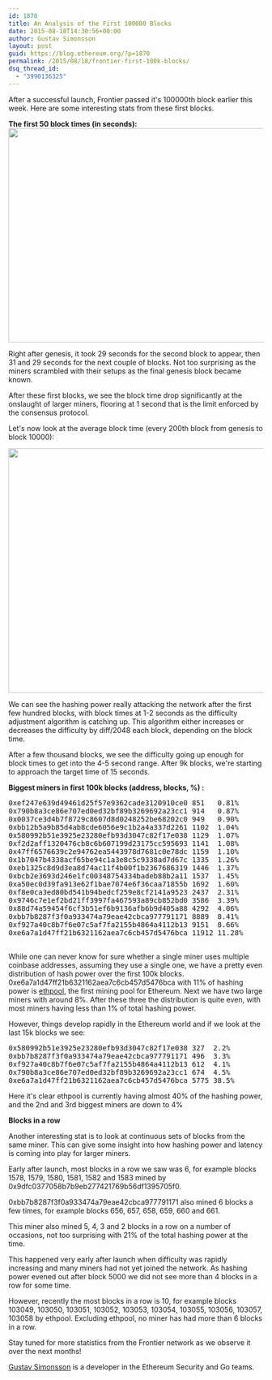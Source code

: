 ```yaml
---
id: 1870
title: An Analysis of the First 100000 Blocks
date: 2015-08-18T14:30:56+00:00
author: Gustav Simonsson
layout: post
guid: https://blog.ethereum.org/?p=1870
permalink: /2015/08/18/frontier-first-100k-blocks/
dsq_thread_id:
  - "3990136325"
---
```

After a successful launch, Frontier passed it's 100000th block earlier this week. Here are some interesting stats from these first blocks.

<strong>The first 50 block times (in seconds):</strong>
<img id="__wp-temp-img-id" class=" aligncenter" title="" src="http://i.imgur.com/Lz9aS0p.png" alt="" width="670" height="422" />

Right after genesis, it took 29 seconds for the second block to appear, then 31 and 29 seconds for the next couple of blocks. Not too surprising as the miners scrambled with their setups as the final genesis block became known.

After these first blocks, we see the block time drop significantly at the onslaught of larger miners, flooring at 1 second that is the limit enforced by the consensus protocol.

Let's now look at the average block time (every 200th block from genesis to block 10000):

<img id="__wp-temp-img-id" class=" aligncenter" title="" src="http://i.imgur.com/O6G57xz.png" alt="" width="785" height="482" />

We can see the hashing power really attacking the network after the first few hundred blocks, with block times at 1-2 seconds as the difficulty adjustment algorithm is catching up. This algorithm either increases or decreases the difficulty by diff/2048 each block, depending on the block time.

After a few thousand blocks, we see the difficulty going up enough for block times to get into the 4-5 second range. After 9k blocks, we're starting to approach the target time of 15 seconds.

<strong>Biggest miners in first 100k blocks (address, blocks, %) :</strong>
<pre style="text-align: left">0xef247e639d49461d25f57e9362cade3120910ce0 851   0.81%
0x790b8a3ce86e707ed0ed32bf89b3269692a23cc1 914   0.87%
0x0037ce3d4b7f8729c8607d8d0248252be68202c0 949   0.90%
0xbb12b5a9b85d4ab8cde6056e9c1b2a4a337d2261 1102  1.04%
0x580992b51e3925e23280efb93d3047c82f17e038 1129  1.07%
0xf2d2aff1320476cb8c6b607199d23175cc595693 1141  1.08%
0x47ff6576639c2e94762ea5443978d7681c0e78dc 1159  1.10%
0x1b7047b4338acf65be94c1a3e8c5c9338ad7d67c 1335  1.26%
0xeb1325c8d9d3ea8d74ac11f4b00f1b2367686319 1446  1.37%
0xbcb2e3693d246e1fc00348754334badeb88b2a11 1537  1.45%
0xa50ec0d39fa913e62f1bae7074e6f36caa71855b 1692  1.60%
0xf8e0ca3ed80bd541b94bedcf259e8cf2141a9523 2437  2.31%
0x9746c7e1ef2bd21ff3997fa467593a89cb852bd0 3586  3.39%
0x88d74a59454f6cf3b51ef6b9136afb6b9d405a88 4292  4.06%
0xbb7b8287f3f0a933474a79eae42cbca977791171 8889  8.41%
0xf927a40c8b7f6e07c5af7fa2155b4864a4112b13 9151  8.66%
0xe6a7a1d47ff21b6321162aea7c6cb457d5476bca 11912 11.28%

</pre>
While one can never know for sure whether a single miner uses multiple coinbase addresses, assuming they use a single one, we have a pretty even distribution of hash power over the first 100k blocks. 0xe6a7a1d47ff21b6321162aea7c6cb457d5476bca with 11% of hashing power is <a href="http://ethpool.org/faq">ethpool</a>, the first mining pool for Ethereum. Next we have two large miners with around 8%. After these three the distribution is quite even, with most miners having less than 1% of total hashing power.

However, things develop rapidly in the Ethereum world and if we look at the last 15k blocks we see:
<pre>0x580992b51e3925e23280efb93d3047c82f17e038 327  2.2%
0xbb7b8287f3f0a933474a79eae42cbca977791171 496  3.3%
0xf927a40c8b7f6e07c5af7fa2155b4864a4112b13 612  4.1%
0x790b8a3ce86e707ed0ed32bf89b3269692a23cc1 674  4.5%
0xe6a7a1d47ff21b6321162aea7c6cb457d5476bca 5775 38.5%</pre>
Here it's clear ethpool is currently having almost 40% of the hashing power, and the 2nd and 3rd biggest miners are down to 4%

<strong>Blocks in a row</strong>

Another interesting stat is to look at continuous sets of blocks from the same miner. This can give some insight into how hashing power and latency is coming into play for larger miners.

Early after launch, most blocks in a row we saw was 6, for example blocks 1578, 1579, 1580, 1581, 1582 and 1583 mined by 0x9dfc0377058b7b9eb277421769b56df1395705f0.

0xbb7b8287f3f0a933474a79eae42cbca977791171 also mined 6 blocks a few times, for example blocks 656, 657, 658, 659, 660 and 661.

This miner also mined 5, 4, 3 and 2 blocks in a row on a number of occasions, not too surprising with 21% of the total hashing power at the time.

This happened very early after launch when difficulty was rapidly increasing and many miners had not yet joined the network. As hashing power evened out after block 5000 we did not see more than 4 blocks in a row for some time.

However, recently the most blocks in a row is 10, for example blocks 103049, 103050, 103051, 103052, 103053, 103054, 103055, 103056, 103057, 103058 by ethpool. Excluding ethpool, no miner has had more than 6 blocks in a row.

Stay tuned for more statistics from the Frontier network as we observe it over the next months!

<a href="https://github.com/Gustav-Simonsson">Gustav Simonsson</a> is a developer in the Ethereum Security and Go teams.

&nbsp;